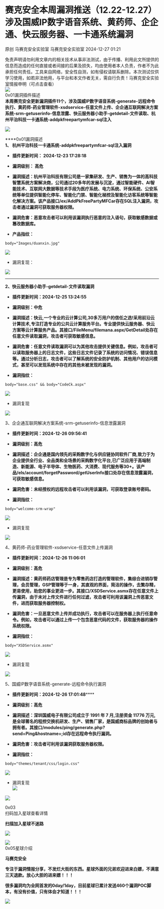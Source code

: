 #  赛克安全本周漏洞推送（12.22-12.27）涉及国威IP数字语音系统、黄药师、企企通、快云服务器、一卡通系统漏洞   
原创 马赛克安全实验室  马赛克安全实验室   2024-12-27 01:21  
  
免责声明请勿利用文章内的相关技术从事非法测试，由于传播、利用此文所提供的信息而造成的任何直接或者间接的后果及损失，均由使用者本人负责，作者不为此承担任何责任。工具来自网络，安全性自测，如有侵权请联系删除。本次测试仅供学习使用，如若非法他用，与平台和本文作者无关，需自行负责！马赛克安全实验室情报申明（可点击查看）  
![](https://mmbiz.qpic.cn/mmbiz_png/wibiaOls7McRicPjtibQUDC6OnlQyWCzfd68f5ycicia6CCgOhrqkvHfLj5ajt2SKLnWoZSh219zUS3eTcERBwhxu9Dg/640?wx_fmt=other&from=appmsg&wxfrom=5&wx_lazy=1&wx_co=1&tp=webp "")  
0x01漏洞插件描述  
**本周赛克安全更新漏洞插件11个，涉及国威IP数字语音系统-generate-远程命令执行、黄药师-药业管理软件-xsdservice-任意文件上传、企企通互联网解决方案系统-srm-getuserinfo-信息泄露、快云服务器小助手-getdetail-文件读取、杭州平治科技一卡通系统-addpkfreepartymfcar-sql注入**  
  
![](https://mmbiz.qpic.cn/mmbiz_png/wibiaOls7McR8icnIIfVMdXllzEF4ZOyx5Zt1nYgRmThAL3O6IBNf0fibJhSBdzIgugbzBuWqqXaD19AkOWtyyjvkA/640?wx_fmt=png&from=appmsg "")  
  
****0x01漏洞描述  
**1、 杭州平治科技一卡通系统-addpkfreepartymfcar-sql注入漏洞**  
- **插件更新时间： 2024-12-23 17:28:18**  
  
- **漏洞级别： 高危**  
  
- **漏洞描述：杭州平治科技有限公司是一家集研发、生产、销售为一体的高科技智慧系统方案解决商，公司通过20多年的发展与沉淀，通过智能硬件、AI智能技术、互联网大数据等技术手段为医疗系统、电力系统、环保系统、公安系统等单位提供智能化停车、智能化门禁、智能化梯控及智能化访客系统等智能化解决方案。该产品接口/ex/AddPkFreePartyMFCar存在SQL注入漏洞，攻击者通过漏洞可获取服务器权限。**  
  
- **漏洞危害：恶意攻击者可以利用该漏洞执行恶意的注入语句，获取敏感数据或篡改数据库。**  
  
- **产品指纹：**  
  
```
body="Images/duanxin.jpg"
```  
  
![](https://mmbiz.qpic.cn/mmbiz_png/wibiaOls7McR8icnIIfVMdXllzEF4ZOyx5ZKjXVmthwhhrY8O9ibyZwQYnrjBSz7ibkyKYAsVibicWIbSV0ysk3cvWfCw/640?wx_fmt=png&from=appmsg "")  
- 漏洞复现：  
  
![](https://mmbiz.qpic.cn/mmbiz_png/wibiaOls7McR9twxIZTs7WCPaaDB5uib65cpMYrvoPY5I37TLOKL8laXQ4jJoE3OwNmnibT9qia1nYl5IhSdic0bZlzw/640?wx_fmt=png&from=appmsg "")  
  
****  
**2、快云服务器小助手-getdetail-文件读取漏洞**  
- **插件更新时间：2024-12-25 13:24:55**  
  
- **漏洞级别：中危**  
  
- **漏洞描述：快云,一个专业的云计算公司,30多万用户的信任之选!采用前沿云计算技术,专注打造专业的公共云计算服务平台。专业提供快云服务器、快云方案等云计算服务产品。其接口/FileMenu/filemana.aspx/GetDetail处存在任意文件读取漏洞，攻击者可获取敏感信息。**  
  
- **漏洞危害：任意文件读取漏洞可以为其他攻击提供关键信息。例如，攻击者可以读取服务器上的日志文件，这些日志文件记录了系统的访问情况、错误信息等。通过分析日志，攻击者可以了解系统的安全防护机制、其他用户的访问模式，甚至可以发现系统中存在的其他未被发现的漏洞。**  
  
- **漏洞指纹：**  
  
```
body="base.css" && body="CodeCk.aspx"
```  
  
![](https://mmbiz.qpic.cn/mmbiz_png/wibiaOls7McR8icnIIfVMdXllzEF4ZOyx5ZpLhverNr1SHMUr6ibuVvvElIFXdNz8xNy4ER9o5HXsDqlI4SV0ickrlg/640?wx_fmt=png&from=appmsg "")  
- 漏洞复现  
  
![](https://mmbiz.qpic.cn/mmbiz_png/wibiaOls7McR8icnIIfVMdXllzEF4ZOyx5ZXkZzczHuPu9BYcMXqqOwSeJnHNfyuEY34c7vRrAO0ZGBibGr2jhuqlA/640?wx_fmt=png&from=appmsg "")  
  
  
3、企企通互联网解决方案系统-srm-getuserinfo-信息泄露漏洞  
- **插件更新时间：2024-12-26 09:56:41**  
  
- **漏洞级别：高危**  
  
- **漏洞描述：企企通是国内领先的采购数字化与供应链协同软件厂商,致力于为企业提供全行业、全品类和全场景的采购数字化平台,已广泛应用于高端制造、新能源、电子半导体、生物医药、大消费、现代服务等30+。该产品/els/account/forgetPassword/getUserInfo接口处存在信息泄露漏洞，可获取敏感信息。**  
  
- **漏洞危害：未经授权的远程攻击者可以利用该漏洞，可获取登录账号密码。**  
  
- **漏洞指纹：**  
  
```
body="welcome-srm-wrap"
```  
  
![](https://mmbiz.qpic.cn/mmbiz_png/wibiaOls7McR8icnIIfVMdXllzEF4ZOyx5ZibYXn5HOGAnJJcrylgxPWvgZ3Dia9nVibPbxSpqlWGMT3kIickleHt6icXA/640?wx_fmt=png&from=appmsg "")  
- 漏洞复现  
  
![](https://mmbiz.qpic.cn/mmbiz_png/wibiaOls7McR9twxIZTs7WCPaaDB5uib65cp4T7K5euLGWRLDbJs2H26g2w7NEGvWR6ibzJSQuvGicdqxIH5tpu7Wlw/640?wx_fmt=png&from=appmsg "")  
  
  
4、黄药师-药业管理软件-xsdservice-任意文件上传漏洞  
- **插件更新时间：2024-12-26 11:06:01**  
  
- **漏洞级别：高危**  
  
- **漏洞描述：黄药师药店管理是专为零售药店打造的管理软件，集综合进销存管理，会员管理，GSP管理等于一身，其直观的界面，简洁的操作，去繁存精，更易使用，助您的事业更进一步。其接口/XSDService.asmx存在任意文件上传漏洞，由于未对上传文件进行任何过滤，攻击者可利用该漏洞上传恶意文件，进而获取服务器控制权。**  
  
- **漏洞危害：一旦恶意文件上传并成功执行，攻击者可以在服务器上执行任意命令。例如，攻击者可以通过上传一个包含恶意代码的文件，获取服务器的操作系统权限。**  
  
- **漏洞指纹：**  
  
```
body="XSDService.asmx"
```  
  
![](https://mmbiz.qpic.cn/mmbiz_png/wibiaOls7McR8icnIIfVMdXllzEF4ZOyx5ZUIeAZECmAdd0K7ELqMLBdwpuKRXNXrJDia0cb3iaviaNtIZibdto5lLLzQ/640?wx_fmt=png&from=appmsg "")  
- 漏洞复现  
  
![](https://mmbiz.qpic.cn/mmbiz_png/wibiaOls7McR8icnIIfVMdXllzEF4ZOyx5Zsp5lcicaupJeY2G3EuRuWhxjH67fUQMkl7M9TddH0bycvUXhRppYFlg/640?wx_fmt=png&from=appmsg "")  
  
  
5、国威IP数字语音系统-generate-远程命令执行漏洞  
- **插件更新时间：2024-12-26 17:01:48******  
  
- **漏洞级别：高危**  
  
- **漏洞描述：深圳国威电子有限公司成立于 1991 年 7 月,注册资金 11776 万元,是全球著名的程控交换机研发、生产、销售厂家，是国威商标品牌的创始者与拥有者。其接口/modules/ping/generate.php?send=Ping&hostname=;id存在远程命令执行漏洞。**  
  
- **漏洞危害：攻击者可利用该漏洞获取服务器权限。**  
  
- **漏洞指纹：**  
  
```
body="themes/tenant/css/login.css"
```  
  
![](https://mmbiz.qpic.cn/mmbiz_png/wibiaOls7McR8icnIIfVMdXllzEF4ZOyx5Z8BAibWfgjLwBIFHwibJGJSPdnSx1clplDvrvZn4DTZRKiaotIwkvBsmOg/640?wx_fmt=png&from=appmsg "")  
  
- 漏洞复现  
![](https://mmbiz.qpic.cn/mmbiz_png/wibiaOls7McR9twxIZTs7WCPaaDB5uib65c5ee0aN5Jy6oIYWic75fqLian5ZETovhWibZPvQZ5T2PKsJ5IHeJkxZCiaA/640?wx_fmt=png&from=appmsg "")  
  
  
![](https://mmbiz.qpic.cn/mmbiz_jpg/wibiaOls7McRibbKQ6N7ic8706V4vrP21xeU5dicLPKrZl9SIRIjQhBRVSqcYpcCuWiaicZAoKMKxKex8ZQqiaU80VkyxQ/640?wx_fmt=other&wxfrom=5&wx_lazy=1&wx_co=1&tp=webp "")  
  
  
0x03  
扫码加入星球查看详情  
  
**扫描加入星球不迷路**  
  
![](https://mmbiz.qpic.cn/mmbiz_png/wibiaOls7McRibMUiczLZevyribRn1qUpneDyfgJROGIibTVTjgVeErEr7icQzaVX1hBUfB2c4e2lUHP7EhUia0pvKe7Lg/640?wx_fmt=other&from=appmsg&wxfrom=5&wx_lazy=1&wx_co=1&tp=webp "")  
  
![](https://mmbiz.qpic.cn/mmbiz_png/wibiaOls7McRicPjtibQUDC6OnlQyWCzfd68iabQ9Vb5JGMNXqnzJTc28tomdyWugPkbLp6Kgc9tECG2XXPMTiafwTAw/640?wx_fmt=other&from=appmsg&wxfrom=5&wx_lazy=1&wx_co=1&tp=webp "")  
0x05星球介绍  
  
**马赛克安全**  
  
**专注于漏洞情报分享，不发烂大街的东西。星球外面的兄弟欢迎进来白嫖，不满意三天退款。放心大胆的进来嫖！！！**  
  
**很多漏洞均为全网首发的0day/1day，目前星球已累计发送460个漏洞POC脚本，有没有价值，只有体会才知道！！！**  
  
  
![](https://mmbiz.qpic.cn/mmbiz_png/wibiaOls7McR9nTo7Az8LicJlNoGOPhaDBJjohAYibwup7U8nEBsQ2ibSSHic2fFrL8lDj7DEoQdvN3OO98R2kvhE7tw/640?wx_fmt=png&from=appmsg "")  
  
  
  
